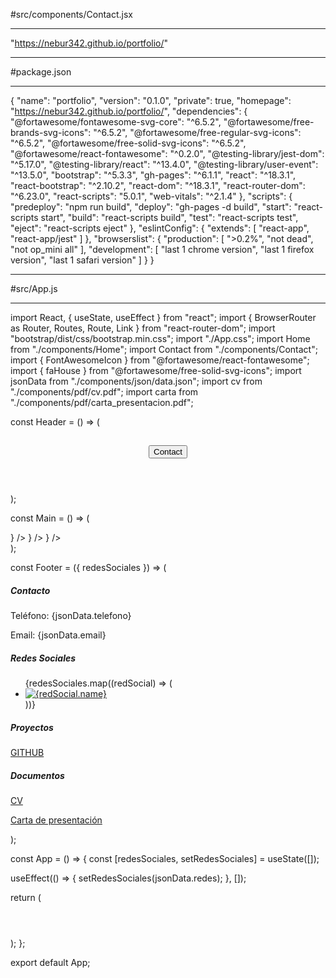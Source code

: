 #src/components/Contact.jsx

---
"https://nebur342.github.io/portfolio/"

---
#package.json

---
{
  "name": "portfolio",
  "version": "0.1.0",
  "private": true,
  "homepage": "https://nebur342.github.io/portfolio/",
  "dependencies": {
    "@fortawesome/fontawesome-svg-core": "^6.5.2",
    "@fortawesome/free-brands-svg-icons": "^6.5.2",
    "@fortawesome/free-regular-svg-icons": "^6.5.2",
    "@fortawesome/free-solid-svg-icons": "^6.5.2",
    "@fortawesome/react-fontawesome": "^0.2.0",
    "@testing-library/jest-dom": "^5.17.0",
    "@testing-library/react": "^13.4.0",
    "@testing-library/user-event": "^13.5.0",
    "bootstrap": "^5.3.3",
    "gh-pages": "^6.1.1",
    "react": "^18.3.1",
    "react-bootstrap": "^2.10.2",
    "react-dom": "^18.3.1",
    "react-router-dom": "^6.23.0",
    "react-scripts": "5.0.1",
    "web-vitals": "^2.1.4"
  },
  "scripts": {
    "predeploy": "npm run build",
    "deploy": "gh-pages -d build",
    "start": "react-scripts start",
    "build": "react-scripts build",
    "test": "react-scripts test",
    "eject": "react-scripts eject"
  },
  "eslintConfig": {
    "extends": [
      "react-app",
      "react-app/jest"
    ]
  },
  "browserslist": {
    "production": [
      ">0.2%",
      "not dead",
      "not op_mini all"
    ],
    "development": [
      "last 1 chrome version",
      "last 1 firefox version",
      "last 1 safari version"
    ]
  }
}

---
#src/App.js

---
import React, { useState, useEffect } from "react";
import { BrowserRouter as Router, Routes, Route, Link } from "react-router-dom";
import "bootstrap/dist/css/bootstrap.min.css";
import "./App.css";
import Home from "./components/Home";
import Contact from "./components/Contact";
import { FontAwesomeIcon } from "@fortawesome/react-fontawesome";
import { faHouse } from "@fortawesome/free-solid-svg-icons";
import jsonData from "./components/json/data.json";
import cv from "./components/pdf/cv.pdf";
import carta from "./components/pdf/carta_presentacion.pdf";

const Header = () => (
  <header
    className="header bg-dark text-light position-sticky top-0 z-1"
    style={{
      height: "50px",
      padding: "0",
      margin: "0",
    }}>
    <div className="container-fluid h-100">
      <div className="row align-items-center justify-content-between mx-1 h-100">
        <div className="col">
          <h2 className="my-auto">
            <Link to="/portfolio" className="link-unstyled" aria-label="Home">
              <FontAwesomeIcon icon={faHouse} className="icon-home" />
            </Link>
          </h2>
        </div>
        <div className="col d-flex justify-content-end">
          <Link to="/portfolio/contact" className="mx-1">
            <button className="btn btn-info">Contact</button>
          </Link>
        </div>
      </div>
    </div>
  </header>
);

const Main = () => (
  <main className="container-fluid main-content fondogradiente py-1 flex-grow-1">
    <Routes>
      <Route path="/portfolio/contact" element={<Contact />} />
      <Route path="/portfolio" element={<Home />} />
      <Route path="" element={<Home />} />
    </Routes>
  </main>
);

const Footer = ({ redesSociales }) => (
  <footer className="bg-dark text-white">
    <div className="container">
      <div className="row justify-content-between">
        <div className="col-md-6 col-lg-3">
          <h5>Contacto</h5>
          <p>Teléfono: {jsonData.telefono}</p>
          <p>Email: {jsonData.email}</p>
        </div>
        <div className="col-md-6 col-lg-3">
          <h5>Redes Sociales</h5>
          <ul className="list-unstyled d-flex">
            {redesSociales.map((redSocial) => (
              <li key={redSocial.id} className="me-3">
                <a
                  href={redSocial.url}
                  target="_blank"
                  rel="noopener noreferrer"
                  className="text-white">
                  <img
                    src={redSocial.simbolo}
                    alt={redSocial.name}
                    className="rounded-circle"
                    style={{ width: "24px", height: "24px" }}
                  />
                </a>
              </li>
            ))}
          </ul>
        </div>
        <div className="col-md-6 col-lg-3">
          <h5>Proyectos</h5>
          <p>
            <a
              href={jsonData.proyectos}
              target="_blank"
              rel="noopener noreferrer">
              GITHUB
            </a>
          </p>
        </div>
        <div className="col-md-6 col-lg-3">
          <h5>Documentos</h5>
          <p>
            <a href={cv} target="_blank" rel="noopener noreferrer">
              CV
            </a>
          </p>
          <p>
            <a href={carta} target="_blank" rel="noopener noreferrer">
              Carta de presentación
            </a>
          </p>
        </div>
      </div>
    </div>
  </footer>
);

const App = () => {
  const [redesSociales, setRedesSociales] = useState([]);

  useEffect(() => {
    setRedesSociales(jsonData.redes);
  }, []);

  return (
    <Router>
      <div className="d-flex flex-column min-vh-100">
        <Header />
        <Main />
        <Footer redesSociales={redesSociales} />
      </div>
    </Router>
  );
};

export default App;
